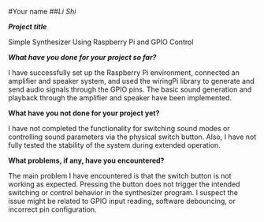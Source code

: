 #Your name
##_Li Shi_


***_Project title_***

Simple Synthesizer Using Raspberry Pi and GPIO Control

_**What have you done for your project so far?**_

I have successfully set up the Raspberry Pi environment, connected an amplifier and speaker system, and used the wiringPi library to generate and send audio signals through the GPIO pins. The basic sound generation and playback through the amplifier and speaker have been implemented.

**What have you not done for your project yet?**

I have not completed the functionality for switching sound modes or controlling sound parameters via the physical switch button. Also, I have not fully tested the stability of the system during extended operation.

**What problems, if any, have you encountered?**

The main problem I have encountered is that the switch button is not working as expected. Pressing the button does not trigger the intended switching or control behavior in the synthesizer program. I suspect the issue might be related to GPIO input reading, software debouncing, or incorrect pin configuration.

